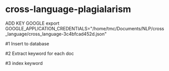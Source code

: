 # cross-language-plagialarism
ADD KEY GOOGLE
export GOOGLE_APPLICATION_CREDENTIALS="/home/tmc/Documents/NLP/cross_language/cross_language-3c4bfcad452d.json"


#1
Insert to database

#2
Extract keyword for each doc

#3 
index keyword

